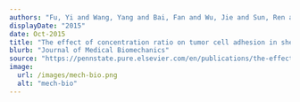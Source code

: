 ```yaml
---
authors: "Fu, Yi and Wang, Yang and Bai, Fan and Wu, Jie and Sun, Ren and Dong, Cheng and others"
displayDate: "2015"
date: Oct-2015
title: "The effect of concentration ratio on tumor cell adhesion in shear flow."
blurb: "Journal of Medical Biomechanics"
source: "https://pennstate.pure.elsevier.com/en/publications/the-effect-of-concentration-ratio-on-tumor-cell-adhesion-in-shear"
image:
  url: /images/mech-bio.png
  alt: "mech-bio"
---
```


